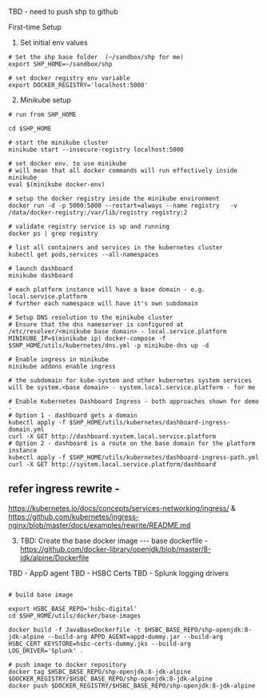 TBD - need to push shp to github

First-time Setup

1. Set initial env values

```
# Set the shp base folder  (~/sandbox/shp for me)
export SHP_HOME=~/sandbox/shp

# set docker registry env variable
export DOCKER_REGISTRY='localhost:5000'

```
2. Minikube setup

```
# run from SHP_HOME

cd $SHP_HOME

# start the minikube cluster
minikube start --insecure-registry localhost:5000

# set docker env. to use minikube
# will mean that all docker commands will run effectively inside minikube
eval $(minikube docker-env)

# setup the docker registry inside the minikube environment
docker run -d -p 5000:5000 --restart=always --name registry   -v /data/docker-registry:/var/lib/registry registry:2

# validate registry service is up and running
docker ps | grep registry

# list all containers and services in the kubernetes cluster
kubectl get pods,services --all-namespaces

# launch dashboard
minikube dashboard

# each platform instance will have a base domain - e.g. local.service.platform
# further each namespace will have it's own subdomain

# Setup DNS resolution to the minikube cluster
# Ensure that the dns nameserver is configured at /etc/resolver/<minikube base domain> - local.service.platform
MINIKUBE_IP=$(minikube ip) docker-compose -f $SHP_HOME/utils/kubernetes/dns.yml -p minikube-dns up -d

# Enable ingress in minikube
minikube addons enable ingress

# the subdomain for kube-system and other kubernetes system services will be system.<base domain> - system.local.service.platform - for me

# Enable Kubernetes Dashboard Ingress - both approaches shown for demo -
# Option 1 - dashboard gets a domain
kubectl apply -f $SHP_HOME/utils/kubernetes/dashboard-ingress-domain.yml
curl -X GET http://dashboard.system.local.service.platform
# Option 2 - dashboard is a route on the base domain for the platform instance
kubectl apply -f $SHP_HOME/utils/kubernetes/dashboard-ingress-path.yml
curl -X GET http://system.local.service.platform/dashboard

```

## refer ingress rewrite -
https://kubernetes.io/docs/concepts/services-networking/ingress/ &
https://github.com/kubernetes/ingress-nginx/blob/master/docs/examples/rewrite/README.md


3. TBD: Create the base docker image
--- base dockerfile - https://github.com/docker-library/openjdk/blob/master/8-jdk/alpine/Dockerfile

TBD - AppD agent
TBD - HSBC Certs
TBD - Splunk logging drivers

```

# build base image

export HSBC_BASE_REPO='hsbc-digital'
cd $SHP_HOME/utils/docker/base-images

docker build -f JavaBaseDockerfile -t $HSBC_BASE_REPO/shp-openjdk:8-jdk-alpine --build-arg APPD_AGENT=appd-dummy.jar --build-arg HSBC_CERT_KEYSTORE=hsbc-certs-dummy.jks --build-arg LOG_DRIVER='Splunk' .

# push image to docker repository
docker tag $HSBC_BASE_REPO/shp-openjdk:8-jdk-alpine $DOCKER_REGISTRY/$HSBC_BASE_REPO/shp-openjdk:8-jdk-alpine
docker push $DOCKER_REGISTRY/$HSBC_BASE_REPO/shp-openjdk:8-jdk-alpine


```
